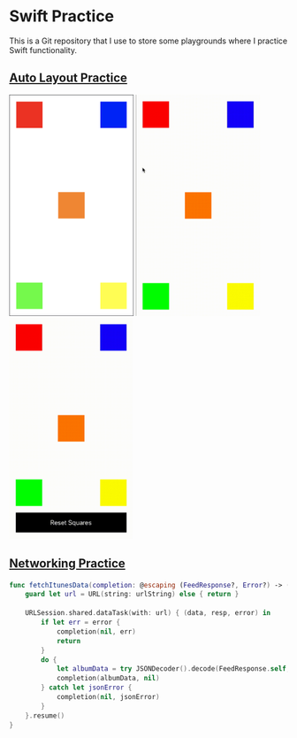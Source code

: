 # Swift Practice
This is a Git repository that I use to store some playgrounds where I practice Swift functionality.

## [Auto Layout Practice](https://github.com/StevenWorrall/Swift-Practice/tree/master/AutoLayout/)

<a href="https://github.com/StevenWorrall/Swift-Practice/blob/master/Pictures/"><img src="https://github.com/StevenWorrall/Swift-Practice/blob/master/Pictures/BasicAutoLayout.png" height=400px width=auto ></a>
<a href="url"><img src="https://github.com/StevenWorrall/Swift-Practice/blob/master/Pictures/BasicAnimationAutoLayout.gif" height=400px width=auto ></a>
<a href="url"><img src="https://github.com/StevenWorrall/Swift-Practice/blob/master/Pictures/RemakeAnimationAutoLayout.gif" height=400px width=auto ></a>


## [Networking Practice](https://github.com/StevenWorrall/Swift-Practice/tree/master/Networking/)

```swift
func fetchItunesData(completion: @escaping (FeedResponse?, Error?) -> ()) {
    guard let url = URL(string: urlString) else { return }
    
    URLSession.shared.dataTask(with: url) { (data, resp, error) in
        if let err = error {
            completion(nil, err)
            return
        }
        do {
            let albumData = try JSONDecoder().decode(FeedResponse.self, from: data!)
            completion(albumData, nil)
        } catch let jsonError {
            completion(nil, jsonError)
        }
    }.resume()
}
```